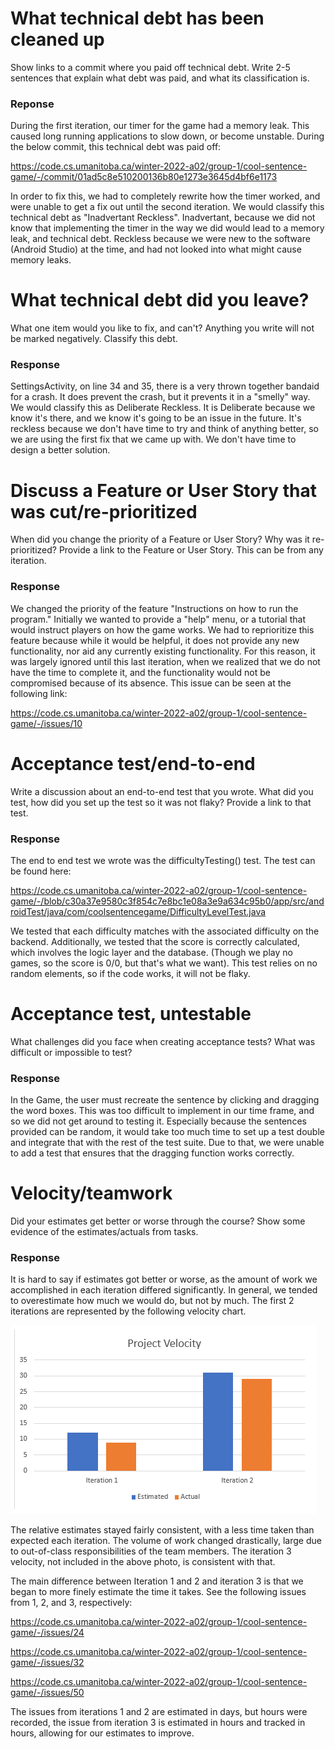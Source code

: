 What technical debt has been cleaned up
========================================

Show links to a commit where you paid off technical debt. Write 2-5 sentences
that explain what debt was paid, and what its classification is.

### Reponse

During the first iteration, our timer for the game had a memory leak. This caused long running applications to slow down, or become unstable. During the below commit, this technical debt was paid off:

https://code.cs.umanitoba.ca/winter-2022-a02/group-1/cool-sentence-game/-/commit/01ad5c8e510200136b80e1273e3645d4bf6e1173

In order to fix this, we had to completely rewrite how the timer worked, and were unable to get a fix out until the second iteration. We would classify this technical debt as "Inadvertant Reckless". Inadvertant, because we did not know that implementing the timer in the way we did would lead to a memory leak, and technical debt. Reckless because we were new to the software (Android Studio) at the time, and had not looked into what might cause memory leaks.


What technical debt did you leave?
==================================

What one item would you like to fix, and can't? Anything you write will not
be marked negatively. Classify this debt.

### Response

SettingsActivity, on line 34 and 35, there is a very thrown together bandaid for a crash. It does prevent the crash, but it prevents it in a "smelly" way. We would classify this as Deliberate Reckless. It is Deliberate because we know it's there, and we know it's going to be an issue in the future. It's reckless because we don't have time to try and think of anything better, so we are using the first fix that we came up with. We don't have time to design a better solution.

Discuss a Feature or User Story that was cut/re-prioritized
============================================

When did you change the priority of a Feature or User Story? Why was it
re-prioritized? Provide a link to the Feature or User Story. This can be from any
iteration.

### Response

We changed the priority of the feature "Instructions on how to run the program." Initially we wanted to provide a "help" menu, or a tutorial that would instruct players on how the game works. We had to reprioritize this feature because while it would be helpful, it does not provide any new functionality, nor aid any currently existing functionality. For this reason, it was largely ignored until this last iteration, when we realized that we do not have the time to complete it, and the functionality would not be compromised because of its absence. This issue can be seen at the following link: 

https://code.cs.umanitoba.ca/winter-2022-a02/group-1/cool-sentence-game/-/issues/10

Acceptance test/end-to-end
==========================

Write a discussion about an end-to-end test that you wrote. What did you test,
how did you set up the test so it was not flaky? Provide a link to that test.

### Response

The end to end test we wrote was the difficultyTesting() test. The test can be found here:

https://code.cs.umanitoba.ca/winter-2022-a02/group-1/cool-sentence-game/-/blob/c30a37e9580c3f854c7e8bc1e08a3e9a634c95b0/app/src/androidTest/java/com/coolsentencegame/DifficultyLevelTest.java

We tested that each difficulty matches with the associated difficulty on the backend. Additionally, we tested that the score is correctly calculated, which involves the logic layer and the database. (Though we play no games, so the score is 0/0, but that's what we want). This test relies on no random elements, so if the code works, it will not be flaky.

Acceptance test, untestable
===============

What challenges did you face when creating acceptance tests? What was difficult
or impossible to test?

### Response

In the Game, the user must recreate the sentence by clicking and dragging the word boxes. This was too difficult to implement in our time frame, and so we did not get around to testing it. Especially because the sentences provided can be random, it would take too much time to set up a test double and integrate that with the rest of the test suite. Due to that, we were unable to add a test that ensures that the dragging function works correctly.

Velocity/teamwork
=================

Did your estimates get better or worse through the course? Show some
evidence of the estimates/actuals from tasks.

### Response

It is hard to say if estimates got better or worse, as the amount of work we accomplished in each iteration differed significantly. In general, we tended to overestimate how much we would do, but not by much. The first 2 iterations are represented by the following velocity chart.

![Velocity Chart](i1_i2_vc.png)

The relative estimates stayed fairly consistent, with a less time taken than expected each iteration. The volume of work changed drastically, large due to out-of-class responsibilities of the team members. The iteration 3 velocity, not included in the above photo, is consistent with that.

The main difference between Iteration 1 and 2 and iteration 3 is that we began to more finely estimate the time it takes. See the following issues from 1, 2, and 3, respectively:

https://code.cs.umanitoba.ca/winter-2022-a02/group-1/cool-sentence-game/-/issues/24

https://code.cs.umanitoba.ca/winter-2022-a02/group-1/cool-sentence-game/-/issues/32

https://code.cs.umanitoba.ca/winter-2022-a02/group-1/cool-sentence-game/-/issues/50

The issues from iterations 1 and 2 are estimated in days, but hours were recorded, the issue from iteration 3 is estimated in hours and tracked in hours, allowing for our estimates to improve.